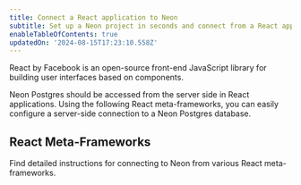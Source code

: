 ```yaml
---
title: Connect a React application to Neon
subtitle: Set up a Neon project in seconds and connect from a React application
enableTableOfContents: true
updatedOn: '2024-08-15T17:23:10.558Z'
---
```


React by Facebook is an open-source front-end JavaScript library for building user interfaces based on components.

Neon Postgres should be accessed from the server side in React applications. Using the following React meta-frameworks, you can easily configure a server-side connection to a Neon Postgres database.

## React Meta-Frameworks

Find detailed instructions for connecting to Neon from various React meta-frameworks.

<TechnologyNavigation open>

<a href="/docs/guides/nextjs" title="Next.js" description="Connect a Next.js application to Neon" icon="next-js"></a>

<a href="/docs/guides/remix" title="Remix" description="Connect a Remix application to Neon" icon="remix"></a>

</TechnologyNavigation>

<NeedHelp/>
